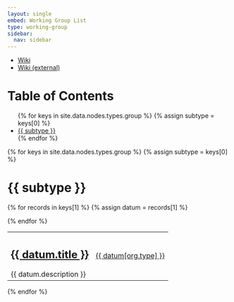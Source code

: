 ```yaml
---
layout: single
embed: Working Group List
type: working-group
sidebar:
  nav: sidebar
---
```


<style>
.page {
    padding-right:25px;
}
</style>

<ul>
<li><a href="/_pages/inventory/wiki/groups">Wiki</a></li>
<li><a href="{{ site.data.urls.tiddlywiki }}#Working Group List">Wiki (external)</a></li>
</ul>

# Table of Contents

<ul>
{% for keys in site.data.nodes.types.group %}
{% assign subtype = keys[0] %}
  <li>
    <a href="#{{ subtype }}">{{ subtype }}</a>
  </li>
{% endfor %}
</ul>


{% for keys in site.data.nodes.types.group %}
{% assign subtype = keys[0] %}
# <a name="#{{ subtype }}">{{ subtype }}</a>
<table>
{% for records in keys[1]  %}
{% assign datum = records[1] %}
<tr>
  <td>
    <h2><a href="/_pages/embed?t={{ datum.title }}">{{ datum.title }}</a></h2>
    <div style="width=50%;">{{ datum.description }}</div>
  </td>
  <td>
    <a href="">{{ datum[org.type] }}</a>
  </td>
</tr>

{% endfor %}
</table>
{% endfor %}
